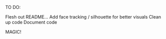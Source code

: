 TO DO:

Flesh out README...
Add face tracking / silhouette for better visuals
Clean up code
Document code

MAGIC!
